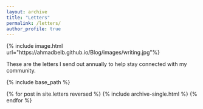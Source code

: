 ```yaml
---
layout: archive
title: "Letters"
permalink: /letters/
author_profile: true
---
```

<link rel="apple-touch-icon" sizes="180x180" href="https://ahmadbelb.github.io/Blog/images/favicon/apple-touch-icon.png">
{% include image.html url="https://ahmadbelb.github.io/Blog/images/writing.jpg"%}

These are the letters I send out annually to help stay connected with my community. 

{% include base_path %}

{% for post in site.letters reversed %}
  {% include archive-single.html %}
{% endfor %}
